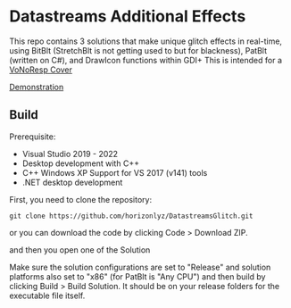# Datastreams Additional Effects
This repo contains 3 solutions that make unique glitch effects in real-time, using BitBlt (StretchBlt is not getting used to but for blackness), PatBlt (written on C#), and DrawIcon functions within GDI+
This is intended for a [VoNoResp Cover](https://youtu.be/AWxw3oHBFrw)

[Demonstration](https://www.youtube.com/watch?v=-vyplq-2mlQ)

## Build
Prerequisite:
- Visual Studio 2019 - 2022
- Desktop development with C++
- C++ Windows XP Support for VS 2017 (v141) tools
- .NET desktop development

First, you need to clone the repository:

    git clone https://github.com/horizonlyz/DatastreamsGlitch.git

or you can download the code by clicking Code > Download ZIP.

and then you open one of the Solution

Make sure the solution configurations are set to "Release" and solution platforms also set to "x86" (for PatBlt is "Any CPU") and then build by clicking Build > Build Solution. It should be on your release folders for the executable file itself.
